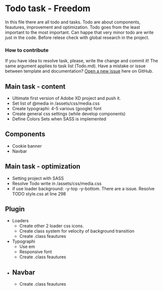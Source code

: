 # Todo task - Freedom

In this file there are all todo and tasks. Todo are about components, feautures, improvement and optimization.
Todo goes from the least important to the most important. Can happe that very minor todo are write just in the code. Before relese check with global research in the project.

### How to contribute

If you have idea to resolve task, please, write the change and commit it! The same argument applies to task list (Todo.md).
Have a mistake or issue between template and documentation? [Open a new issue](https://github.com/Spolaa/freedom-template/issues) here on GitHub.

## Main task - content
- Ultimate first version of Adobe XD project and push it. 
- Set list of @media in /assets/css/media.css
- Create typographi: 4-5 various (google) font
- Create general css settings (while develop components)
- Define Colors Sets when SASS is implemented

## Components
- Cookie banner
- Navbar

## Main task - optimization
- Setting project with SASS
- Resolve Todo write in /assets/css/media.css
- if use loader background: -y-top -y-bottom. There are  a issue. Resolve TODO style.css at line 298

## Plugin
- Loaders
  - Create other 2 loader css icons.
  - Create class system for velocity of background transition
  - Create .class feautures
- Typographi
  - Use em
  - Responsive font
  - Create .class feautures
- Navbar
  -
  - Create .class feautures
